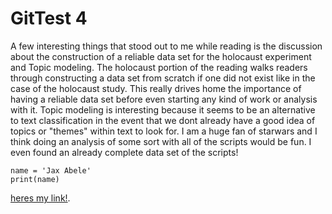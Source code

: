 # GitTest 4

<p> A few interesting things that stood out to me while reading is the discussion about the construction of a reliable data set for the holocaust experiment and Topic modeling. The holocaust portion of the reading walks readers through constructing a data set from scratch if one did not exist like in the case of the holocaust study. This really drives home the importance of having a reliable data set before even starting any kind of work or analysis with it. Topic modeling is interesting because it seems to be an alternative to text classification in the event that we dont already have a good idea of topics or "themes" within text to look for. I am a huge fan of starwars and I think doing an analysis of some sort with all of the scripts would be fun. I even found an already complete data set of the scripts!<p>

```
name = 'Jax Abele'
print(name)

```
<a href=”https://www.kaggle.com/datasets/xvivancos/star-wars-movie-scripts”>heres my link!</a>.</p>